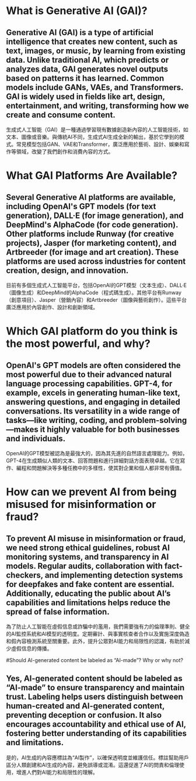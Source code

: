 # What is Generative AI (GAI)?
## Generative AI (GAI) is a type of artificial intelligence that creates new content, such as text, images, or music, by learning from existing data. Unlike traditional AI, which predicts or analyzes data, GAI generates novel outputs based on patterns it has learned. Common models include GANs, VAEs, and Transformers. GAI is widely used in fields like art, design, entertainment, and writing, transforming how we create and consume content.
生成式人工智能（GAI）是一種通過學習現有數據創造新內容的人工智能技術，如文本、圖像或音樂。與傳統AI不同，生成式AI生成全新的輸出，基於它學到的模式。常見模型包括GAN、VAE和Transformer，廣泛應用於藝術、設計、娛樂和寫作等領域，改變了我們創作和消費內容的方式。

# What GAI Platforms Are Available?
## Several Generative AI platforms are available, including OpenAI's GPT models (for text generation), DALL·E (for image generation), and DeepMind's AlphaCode (for code generation). Other platforms include Runway (for creative projects), Jasper (for marketing content), and Artbreeder (for image and art creation). These platforms are used across industries for content creation, design, and innovation.
目前有多個生成式人工智能平台，包括OpenAI的GPT模型（文本生成）、DALL·E（圖像生成）和DeepMind的AlphaCode（程式碼生成）。其他平台有Runway（創意項目）、Jasper（營銷內容）和Artbreeder（圖像與藝術創作）。這些平台廣泛應用於內容創作、設計和創新領域。

#  Which GAI platform do you think is the most powerful, and why?
## OpenAI's GPT models are often considered the most powerful due to their advanced natural language processing capabilities. GPT-4, for example, excels in generating human-like text, answering questions, and engaging in detailed conversations. Its versatility in a wide range of tasks—like writing, coding, and problem-solving—makes it highly valuable for both businesses and individuals.
OpenAI的GPT模型被認為是最強大的，因為其先進的自然語言處理能力。例如，GPT-4在生成類似人類的文本、回答問題和進行詳細對話方面表現卓越。它在寫作、編程和問題解決等多種任務中的多樣性，使其對企業和個人都非常有價值。

# How can we prevent AI from being misused for misinformation or fraud?
## To prevent AI misuse in misinformation or fraud, we need strong ethical guidelines, robust AI monitoring systems, and transparency in AI models. Regular audits, collaboration with fact-checkers, and implementing detection systems for deepfakes and fake content are essential. Additionally, educating the public about AI’s capabilities and limitations helps reduce the spread of false information.
為了防止人工智能在虛假信息或詐騙中的濫用，我們需要強有力的倫理準則、健全的AI監控系統和AI模型的透明度。定期審計、與事實核查者合作以及實施深度偽造和假內容檢測系統至關重要。此外，提升公眾對AI能力和局限性的認識，有助於減少虛假信息的傳播。

#Should AI-generated content be labeled as “AI-made”? Why or why not?
## Yes, AI-generated content should be labeled as “AI-made” to ensure transparency and maintain trust. Labeling helps users distinguish between human-created and AI-generated content, preventing deception or confusion. It also encourages accountability and ethical use of AI, fostering better understanding of its capabilities and limitations.
是的，AI生成的內容應標註為“AI製作”，以確保透明度並維護信任。標註幫助用戶區分人類創建和AI生成的內容，避免誤導或混淆。這還促進了AI的問責和倫理使用，增進人們對AI能力和局限性的理解。




